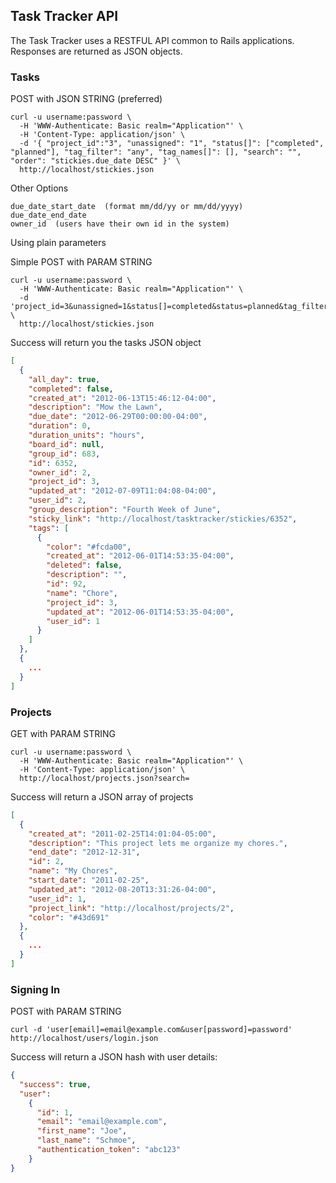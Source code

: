 ## Task Tracker API

The Task Tracker uses a RESTFUL API common to Rails applications. Responses are returned as JSON objects.

### Tasks

POST with JSON STRING (preferred)

```console
curl -u username:password \
  -H 'WWW-Authenticate: Basic realm="Application"' \
  -H 'Content-Type: application/json' \
  -d '{ "project_id":"3", "unassigned": "1", "status[]": ["completed", "planned"], "tag_filter": "any", "tag_names[]": [], "search": "", "order": "stickies.due_date DESC" }' \
  http://localhost/stickies.json
```

Other Options

```
due_date_start_date  (format mm/dd/yy or mm/dd/yyyy)
due_date_end_date
owner_id  (users have their own id in the system)
```

Using plain parameters

Simple POST with PARAM STRING

```console
curl -u username:password \
  -H 'WWW-Authenticate: Basic realm="Application"' \
  -d 'project_id=3&unassigned=1&status[]=completed&status=planned&tag_filter=any&tag_names[]=&search=&order=stickies.due_date+DESC' \
  http://localhost/stickies.json
```


Success will return you the tasks JSON object

```json
[
  {
    "all_day": true,
    "completed": false,
    "created_at": "2012-06-13T15:46:12-04:00",
    "description": "Mow the Lawn",
    "due_date": "2012-06-29T00:00:00-04:00",
    "duration": 0,
    "duration_units": "hours",
    "board_id": null,
    "group_id": 683,
    "id": 6352,
    "owner_id": 2,
    "project_id": 3,
    "updated_at": "2012-07-09T11:04:08-04:00",
    "user_id": 2,
    "group_description": "Fourth Week of June",
    "sticky_link": "http://localhost/tasktracker/stickies/6352",
    "tags": [
      {
        "color": "#fcda00",
        "created_at": "2012-06-01T14:53:35-04:00",
        "deleted": false,
        "description": "",
        "id": 92,
        "name": "Chore",
        "project_id": 3,
        "updated_at": "2012-06-01T14:53:35-04:00",
        "user_id": 1
      }
    ]
  },
  {
    ...
  }
]
```

### Projects

GET with PARAM STRING

```console
curl -u username:password \
  -H 'WWW-Authenticate: Basic realm="Application"' \
  -H 'Content-Type: application/json' \
  http://localhost/projects.json?search=
```

Success will return a JSON array of projects

```json
[
  {
    "created_at": "2011-02-25T14:01:04-05:00",
    "description": "This project lets me organize my chores.",
    "end_date": "2012-12-31",
    "id": 2,
    "name": "My Chores",
    "start_date": "2011-02-25",
    "updated_at": "2012-08-20T13:31:26-04:00",
    "user_id": 1,
    "project_link": "http://localhost/projects/2",
    "color": "#43d691"
  },
  {
    ...
  }
]
```

### Signing In

POST with PARAM STRING

```console
curl -d 'user[email]=email@example.com&user[password]=password' http://localhost/users/login.json
```

Success will return a JSON hash with user details:

```json
{
  "success": true,
  "user":
    {
      "id": 1,
      "email": "email@example.com",
      "first_name": "Joe",
      "last_name": "Schmoe",
      "authentication_token": "abc123"
    }
}
```
